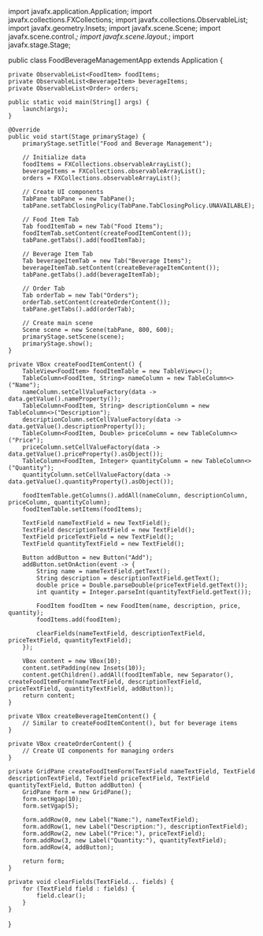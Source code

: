 import javafx.application.Application;
import javafx.collections.FXCollections;
import javafx.collections.ObservableList;
import javafx.geometry.Insets;
import javafx.scene.Scene;
import javafx.scene.control.*;
import javafx.scene.layout.*;
import javafx.stage.Stage;

public class FoodBeverageManagementApp extends Application {

    private ObservableList<FoodItem> foodItems;
    private ObservableList<BeverageItem> beverageItems;
    private ObservableList<Order> orders;

    public static void main(String[] args) {
        launch(args);
    }

    @Override
    public void start(Stage primaryStage) {
        primaryStage.setTitle("Food and Beverage Management");

        // Initialize data
        foodItems = FXCollections.observableArrayList();
        beverageItems = FXCollections.observableArrayList();
        orders = FXCollections.observableArrayList();

        // Create UI components
        TabPane tabPane = new TabPane();
        tabPane.setTabClosingPolicy(TabPane.TabClosingPolicy.UNAVAILABLE);

        // Food Item Tab
        Tab foodItemTab = new Tab("Food Items");
        foodItemTab.setContent(createFoodItemContent());
        tabPane.getTabs().add(foodItemTab);

        // Beverage Item Tab
        Tab beverageItemTab = new Tab("Beverage Items");
        beverageItemTab.setContent(createBeverageItemContent());
        tabPane.getTabs().add(beverageItemTab);

        // Order Tab
        Tab orderTab = new Tab("Orders");
        orderTab.setContent(createOrderContent());
        tabPane.getTabs().add(orderTab);

        // Create main scene
        Scene scene = new Scene(tabPane, 800, 600);
        primaryStage.setScene(scene);
        primaryStage.show();
    }

    private VBox createFoodItemContent() {
        TableView<FoodItem> foodItemTable = new TableView<>();
        TableColumn<FoodItem, String> nameColumn = new TableColumn<>("Name");
        nameColumn.setCellValueFactory(data -> data.getValue().nameProperty());
        TableColumn<FoodItem, String> descriptionColumn = new TableColumn<>("Description");
        descriptionColumn.setCellValueFactory(data -> data.getValue().descriptionProperty());
        TableColumn<FoodItem, Double> priceColumn = new TableColumn<>("Price");
        priceColumn.setCellValueFactory(data -> data.getValue().priceProperty().asObject());
        TableColumn<FoodItem, Integer> quantityColumn = new TableColumn<>("Quantity");
        quantityColumn.setCellValueFactory(data -> data.getValue().quantityProperty().asObject());

        foodItemTable.getColumns().addAll(nameColumn, descriptionColumn, priceColumn, quantityColumn);
        foodItemTable.setItems(foodItems);

        TextField nameTextField = new TextField();
        TextField descriptionTextField = new TextField();
        TextField priceTextField = new TextField();
        TextField quantityTextField = new TextField();

        Button addButton = new Button("Add");
        addButton.setOnAction(event -> {
            String name = nameTextField.getText();
            String description = descriptionTextField.getText();
            double price = Double.parseDouble(priceTextField.getText());
            int quantity = Integer.parseInt(quantityTextField.getText());

            FoodItem foodItem = new FoodItem(name, description, price, quantity);
            foodItems.add(foodItem);

            clearFields(nameTextField, descriptionTextField, priceTextField, quantityTextField);
        });

        VBox content = new VBox(10);
        content.setPadding(new Insets(10));
        content.getChildren().addAll(foodItemTable, new Separator(), createFoodItemForm(nameTextField, descriptionTextField, priceTextField, quantityTextField, addButton));
        return content;
    }

    private VBox createBeverageItemContent() {
        // Similar to createFoodItemContent(), but for beverage items
    }

    private VBox createOrderContent() {
        // Create UI components for managing orders
    }

    private GridPane createFoodItemForm(TextField nameTextField, TextField descriptionTextField, TextField priceTextField, TextField quantityTextField, Button addButton) {
        GridPane form = new GridPane();
        form.setHgap(10);
        form.setVgap(5);

        form.addRow(0, new Label("Name:"), nameTextField);
        form.addRow(1, new Label("Description:"), descriptionTextField);
        form.addRow(2, new Label("Price:"), priceTextField);
        form.addRow(3, new Label("Quantity:"), quantityTextField);
        form.addRow(4, addButton);

        return form;
    }

    private void clearFields(TextField... fields) {
        for (TextField field : fields) {
            field.clear();
        }
    }
}
